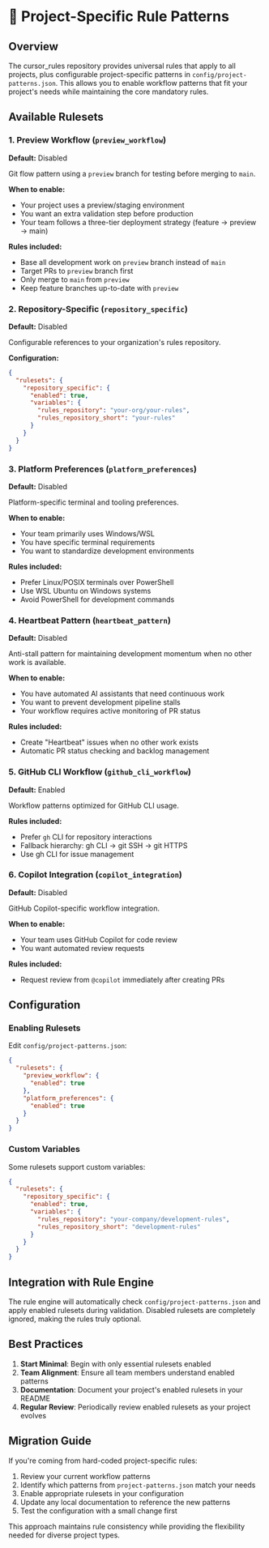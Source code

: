 # 🔧 Project-Specific Rule Patterns

## Overview

The cursor_rules repository provides universal rules that apply to all projects, plus configurable project-specific patterns in `config/project-patterns.json`. This allows you to enable workflow patterns that fit your project's needs while maintaining the core mandatory rules.

## Available Rulesets

### 1. Preview Workflow (`preview_workflow`)
**Default:** Disabled

Git flow pattern using a `preview` branch for testing before merging to `main`.

**When to enable:**
- Your project uses a preview/staging environment
- You want an extra validation step before production
- Your team follows a three-tier deployment strategy (feature → preview → main)

**Rules included:**
- Base all development work on `preview` branch instead of `main`
- Target PRs to `preview` branch first
- Only merge to `main` from `preview`
- Keep feature branches up-to-date with `preview`

### 2. Repository-Specific (`repository_specific`)
**Default:** Disabled

Configurable references to your organization's rules repository.

**Configuration:**
```json
{
  "rulesets": {
    "repository_specific": {
      "enabled": true,
      "variables": {
        "rules_repository": "your-org/your-rules",
        "rules_repository_short": "your-rules"
      }
    }
  }
}
```

### 3. Platform Preferences (`platform_preferences`)
**Default:** Disabled

Platform-specific terminal and tooling preferences.

**When to enable:**
- Your team primarily uses Windows/WSL
- You have specific terminal requirements
- You want to standardize development environments

**Rules included:**
- Prefer Linux/POSIX terminals over PowerShell
- Use WSL Ubuntu on Windows systems
- Avoid PowerShell for development commands

### 4. Heartbeat Pattern (`heartbeat_pattern`)
**Default:** Disabled

Anti-stall pattern for maintaining development momentum when no other work is available.

**When to enable:**
- You have automated AI assistants that need continuous work
- You want to prevent development pipeline stalls
- Your workflow requires active monitoring of PR status

**Rules included:**
- Create "Heartbeat" issues when no other work exists
- Automatic PR status checking and backlog management

### 5. GitHub CLI Workflow (`github_cli_workflow`)
**Default:** Enabled

Workflow patterns optimized for GitHub CLI usage.

**Rules included:**
- Prefer `gh` CLI for repository interactions
- Fallback hierarchy: gh CLI → git SSH → git HTTPS
- Use gh CLI for issue management

### 6. Copilot Integration (`copilot_integration`)
**Default:** Disabled

GitHub Copilot-specific workflow integration.

**When to enable:**
- Your team uses GitHub Copilot for code review
- You want automated review requests

**Rules included:**
- Request review from `@copilot` immediately after creating PRs

## Configuration

### Enabling Rulesets

Edit `config/project-patterns.json`:

```json
{
  "rulesets": {
    "preview_workflow": {
      "enabled": true
    },
    "platform_preferences": {
      "enabled": true  
    }
  }
}
```

### Custom Variables

Some rulesets support custom variables:

```json
{
  "rulesets": {
    "repository_specific": {
      "enabled": true,
      "variables": {
        "rules_repository": "your-company/development-rules",
        "rules_repository_short": "development-rules"
      }
    }
  }
}
```

## Integration with Rule Engine

The rule engine will automatically check `config/project-patterns.json` and apply enabled rulesets during validation. Disabled rulesets are completely ignored, making the rules truly optional.

## Best Practices

1. **Start Minimal**: Begin with only essential rulesets enabled
2. **Team Alignment**: Ensure all team members understand enabled patterns
3. **Documentation**: Document your project's enabled rulesets in your README
4. **Regular Review**: Periodically review enabled rulesets as your project evolves

## Migration Guide

If you're coming from hard-coded project-specific rules:

1. Review your current workflow patterns
2. Identify which patterns from `project-patterns.json` match your needs
3. Enable appropriate rulesets in your configuration
4. Update any local documentation to reference the new patterns
5. Test the configuration with a small change first

This approach maintains rule consistency while providing the flexibility needed for diverse project types.
